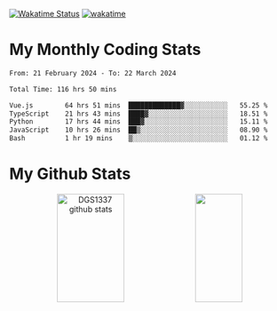 [![Wakatime Status](https://github.com/noopurphalak/noopurphalak/workflows/wakatime-status-update/badge.svg)](https://github.com/noopurphalak/noopurphalak/actions/workflows/main.yml)
[![wakatime](https://wakatime.com/badge/user/80ace140-ef40-4fdd-b8ed-f3be3d2e1aea.svg)](https://wakatime.com/@80ace140-ef40-4fdd-b8ed-f3be3d2e1aea)

# My Monthly Coding Stats

<!--START_SECTION:waka-->

```txt
From: 21 February 2024 - To: 22 March 2024

Total Time: 116 hrs 50 mins

Vue.js        64 hrs 51 mins  █████████████▓░░░░░░░░░░░   55.25 %
TypeScript    21 hrs 43 mins  ████▓░░░░░░░░░░░░░░░░░░░░   18.51 %
Python        17 hrs 44 mins  ███▓░░░░░░░░░░░░░░░░░░░░░   15.11 %
JavaScript    10 hrs 26 mins  ██▒░░░░░░░░░░░░░░░░░░░░░░   08.90 %
Bash          1 hr 19 mins    ▒░░░░░░░░░░░░░░░░░░░░░░░░   01.12 %
```

<!--END_SECTION:waka-->

# My Github Stats
<div style="text-align: center;">
  <img width="49%" height="195px" src="https://github-readme-stats-sigma-five.vercel.app/api?username=noopurphalak&show_icons=true&count_private=true&hide_border=true&title_color=ecf2f8&icon_color=0d1117&text_color=FFFFFF&bg_color=0d1117" alt="DGS1337 github stats" />
  <img width="41%" height="195px" src="https://github-readme-stats-sigma-five.vercel.app/api/top-langs/?username=noopurphalak&layout=compact&hide_border=true&title_color=ecf2f8&text_color=FFFFFF&bg_color=0d1117" />
</div>
